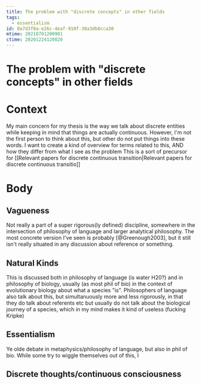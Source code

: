 ```yaml
---
title: The problem with "discrete concepts" in other fields
tags:
  - essentialism
id: 0a7d3f8a-e26c-4eaf-910f-38a3db8cca30
mtime: 20210701200901
ctime: 20201224120820
---
```


# The problem with "discrete concepts" in other fields

# Context

My main concern for my thesis is the way we talk about discrete entities while keeping in mind that things are actually continuous. However, I'm not the first person to think about this, but other do not put things into these words. I want to create a kind of overview for terms related to this, AND how they differ from what I see as the problem This is a sort of precursor for [[Relevant papers for discrete continuous transition|Relevant papers for discrete continuous transitio]]

# Body

## Vagueness

Not really a part of a super rigorous(ly defined) discipline, somewhere in the intersection of philosophy of language and larger analytical philosophy. The most concrete version I've seen is probably [@Greenough2003], but it still isn't really situated in any discussion about reference or something.

## Natural Kinds

This is discussed both in philosophy of language (is water H20?) and in philosophy of biology, usually (as most phil of bio) in the context of evolutionary biology about what a species "is".
Philosophers of language also talk about this, but simultanuously more and less rigorously, in that they do talk about referents etc but usually do not talk about the biological journey of a species, which in my mind makes it kind of useless (fucking Kripke)

## Essentialism

Ye olde debate in metaphysics/philosophy of language, but also in phil of bio. While some try to wiggle themselves out of this, I

## Discrete thoughts/continuous consciousness
